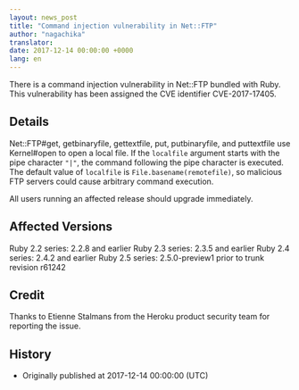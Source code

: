 ```yaml
---
layout: news_post
title: "Command injection vulnerability in Net::FTP"
author: "nagachika"
translator:
date: 2017-12-14 00:00:00 +0000
lang: en
---
```


There is a command injection vulnerability in Net::FTP bundled with Ruby.
This vulnerability has been assigned the CVE identifier CVE-2017-17405.

## Details

Net::FTP#get, getbinaryfile, gettextfile, put, putbinaryfile, and puttextfile use Kernel#open to open a local file.  If the `localfile` argument starts with the pipe character `"|"`, the command following the pipe character is executed.  The default value of `localfile` is `File.basename(remotefile)`, so malicious FTP servers could cause arbitrary command execution.

All users running an affected release should upgrade immediately.

## Affected Versions
Ruby 2.2 series: 2.2.8 and earlier
Ruby 2.3 series: 2.3.5 and earlier
Ruby 2.4 series: 2.4.2 and earlier
Ruby 2.5 series: 2.5.0-preview1
prior to trunk revision r61242

## Credit
Thanks to Etienne Stalmans from the Heroku product security team for reporting the issue.

## History
* Originally published at 2017-12-14 00:00:00 (UTC)
